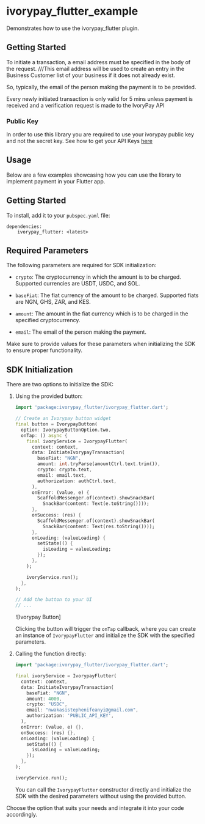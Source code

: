 # ivorypay_flutter_example

Demonstrates how to use the ivorypay_flutter plugin.

## Getting Started

To initiate a transaction, a email address must be specified in the body of the request. ///This
email address will be used to create an entry in the Business Customer list of your business if it
does not already exist.

So, typically, the email of the person making the payment is to be
provided.

Every newly initiated transaction is only valid for 5 mins unless payment is received
and a verification request is made to the IvoryPay API

### Public Key

In order to use this library you are required to use your ivorypay public key and not the secret
key. See how to get your API
Keys [here](https://ivory-pay.gitbook.io/ivorypay-api-documentation/authorization/using-your-api-key)

## Usage

Below are a few examples showcasing how you can use the library to implement payment in your Flutter
app.

## Getting Started

To install, add it to your `pubspec.yaml` file:

```
dependencies:
    ivorypay_flutter: <latest>

```

## Required Parameters

The following parameters are required for SDK initialization:

- `crypto`: The cryptocurrency in which the amount is to be charged. Supported currencies are USDT,
  USDC, and SOL.

- `baseFiat`: The fiat currency of the amount to be charged. Supported fiats are NGN, GHS, ZAR, and
  KES.

- `amount`: The amount in the fiat currency which is to be charged in the specified cryptocurrency.

- `email`: The email of the person making the payment.

Make sure to provide values for these parameters when initializing the SDK to ensure proper
functionality.

## SDK Initialization

There are two options to initialize the SDK:

1. Using the provided button:

   ```dart
   import 'package:ivorypay_flutter/ivorypay_flutter.dart';

   // Create an Ivorypay button widget
   final button = IvorypayButton(
     option: IvorypayButtonOption.two,
     onTap: () async {
       final ivoryService = IvorypayFlutter(
         context: context,
         data: InitiateIvorypayTransaction(
           baseFiat: "NGN",
           amount: int.tryParse(amountCtrl.text.trim()),
           crypto: crypto.text,
           email: email.text,
           authorization: authCtrl.text,
         ),
         onError: (value, e) {
           ScaffoldMessenger.of(context).showSnackBar(
             SnackBar(content: Text(e.toString())));
         },
         onSuccess: (res) {
           ScaffoldMessenger.of(context).showSnackBar(
             SnackBar(content: Text(res.toString())));
         },
         onLoading: (valueLoading) {
           setState(() {
             isLoading = valueLoading;
           });
         },
       );

       ivoryService.run();
     },
   );

   // Add the button to your UI
   // ...
   ```

   ![Ivorypay Button]

   Clicking the button will trigger the `onTap` callback, where you can create an instance
   of `IvorypayFlutter` and initialize the SDK with the specified parameters.

2. Calling the function directly:

   ```dart
   import 'package:ivorypay_flutter/ivorypay_flutter.dart';

   final ivoryService = IvorypayFlutter(
     context: context,
     data: InitiateIvorypayTransaction(
       baseFiat: "NGN",
       amount: 4000,
       crypto: "USDC",
       email: "nwakasistephenifeanyi@gmail.com",
       authorization: 'PUBLIC_API_KEY',
     ),
     onError: (value, e) {},
     onSuccess: (res) {},
     onLoading: (valueLoading) {
       setState(() {
         isLoading = valueLoading;
       });
     },
   );

   ivoryService.run();
   ```

   You can call the `IvorypayFlutter` constructor directly and initialize the SDK with the desired
   parameters without using the provided button.

Choose the option that suits your needs and integrate it into your code accordingly.
